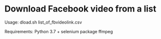 # Download Facebook video from a list

Usage:
dload.sh list_of_fbvideolink.csv

Requirements:
Python 3.7 + selenium package
ffmpeg
